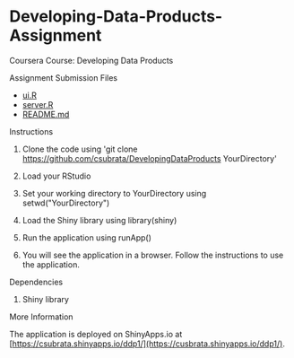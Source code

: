 Developing-Data-Products-Assignment
===================================

Coursera Course: Developing Data Products

Assignment Submission Files
- [ui.R](https://github.com/csubrata/DevelopingDataProducts/blob/master/ui.R)
- [server.R](https://github.com/csubrata/DevelopingDataProducts/blob/master/server.R)
- [README.md](https://github.com/csubrata/DevelopingDataProducts/blob/master/README.md)

Instructions

1. Clone the code using 'git clone https://github.com/csubrata/DevelopingDataProducts YourDirectory'

2. Load your RStudio

3. Set your working directory to YourDirectory using setwd("YourDirectory")

4. Load the Shiny library using library(shiny)

5. Run the application using runApp()

6. You will see the application in a browser. Follow the instructions to use the application.

Dependencies

1. Shiny library

More Information

The application is deployed on ShinyApps.io at [https://csubrata.shinyapps.io/ddp1/](https://cusbrata.shinyapps.io/ddp1/).